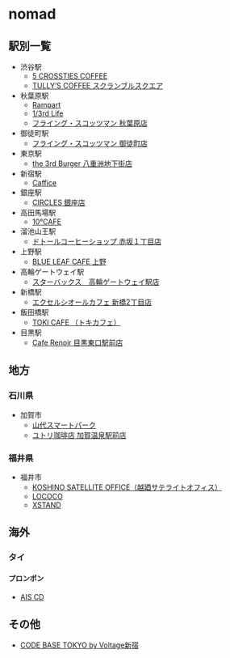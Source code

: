 # nomad


## 駅別一覧
- 渋谷駅
  - [5 CROSSTIES COFFEE](https://www.gransta.jp/mall/gransta_tokyo/5crosstiescoffee/)
  - [TULLY’S COFFEE スクランブルスクエア](https://www.shibuya-scramble-square.com/shops_restaurants/shop_93.html)
- 秋葉原駅
  - [Rampart](https://rampart-akiba.jp/)
  - [1/3rd Life](https://www.1-3rdlife.com/)
  - [フライング・スコッツマン 秋葉原店](https://fscotsman.jp/akihabara)
- 御徒町駅
  - [フライング・スコッツマン 御徒町店](https://fscotsman.jp/okachimachi)
- 東京駅
  - [the 3rd Burger 八重洲地下街店](https://www.the3rdburger.com/23ku/the-3rd-burger-%E5%85%AB%E9%87%8D%E6%B4%B2%E5%9C%B0%E4%B8%8B%E8%A1%97%E5%BA%97)
- 新宿駅
  - [Caffice](http://caffice.jp/)
- 銀座駅
  - [CIRCLES 銀座店](https://store.starbucks.co.jp/detail-1879/)
- 高田馬場駅
  - [10°CAFE](https://judecafe.com/)
- 溜池山王駅
  - [ドトールコーヒーショップ 赤坂１丁目店](https://shop.doutor.co.jp/map/1011275)
- 上野駅
  - [BLUE LEAF CAFE 上野](https://blueleafcafe.jp/detail-ueno.html)
- 高輪ゲートウェイ駅
  - [スターバックス　高輪ゲートウェイ駅店](https://store.starbucks.co.jp/detail-1861/)
- 新橋駅
  - [エクセルシオールカフェ 新橋2丁目店](https://shop.doutor.co.jp/map/5000191)
- 飯田橋駅
  - [TOKI CAFE （トキカフェ）](https://times-cafe.favy.jp/maps)
- 目黒駅
  - [Cafe Renoir 目黒東口駅前店](https://www.ginza-renoir.co.jp/shopsearch/shops/view/13)

## 地方
### 石川県
- 加賀市
  - [山代スマートパーク](https://ysp-yamashiro.com/access.html)
  - [ユトリ珈琲店 加賀温泉駅前店 ](https://tabelog.com/ishikawa/A1702/A170201/17011793/dtlmap/)

### 福井県
- 福井市
  - [KOSHINO SATELLITE OFFICE（越廼サテライトオフィス）](https://koshino.localinfo.jp/)
  - [LOCOCO](https://www.greens.co.jp/co-work/hefukui/)
  - [XSTAND](https://xstand.square.site/gaiyou)

## 海外
### タイ
#### プロンポン
- [AIS CD](https://aisdc.ais.co.th/home/)

## その他
- [CODE BASE TOKYO by Voltage新宿](https://twitter.com/CODEBASE_TOKYO)
